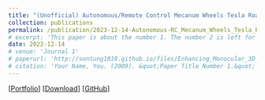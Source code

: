```yaml
---
title: "(Unofficial) Autonomous/Remote Control Mecanum Wheels Tesla Roadster"
collection: publications
permalink: /publication/2023-12-14-Autonomous-RC_Mecanum_Wheels_Tesla_Roadster
# excerpt: 'This paper is about the number 1. The number 2 is left for future work.'
date: 2022-12-14
# venue: 'Journal 1'
# paperurl: 'http://sontung1010.github.io/files/Enhancing_Monocular_3D_Object_Detection_in_Foggy_Conditions.pdf'
# citation: 'Your Name, You. (2009). &quot;Paper Title Number 1.&quot; <i>Journal 1</i>. 1(1).'
---
```

[[Portfolio]()] [[Download](/files/Autonomous-RC_Mecanum_Wheels_Tesla_Roadster.pdf)] [[GitHub](https://github.com/sontung1010/Autonomous-Remote-Control-Mecanum-Wheel-Tesla-Roadster)]
